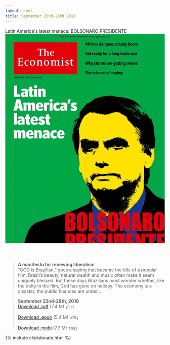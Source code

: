 ```yaml
---
layout: post
title: September 22nd-28th 2018
---
```


<div class="message">
	Latin America's latest menace: BOLSONARO PRESIDENTE
</div>

<header class="xmas">
<div class="cover upload">
<img src="/public/img/the-economist/img_2018.09.22.jpg" />
</div>
</header>
<!--more-->

> **A manifesto for renewing liberalism** <br/>
“GOD is Brazilian,” goes a saying that became the title of a popular film. Brazil’s beauty, natural wealth and music often make it seem uniquely blessed. But these days Brazilians must wonder whether, like the deity in the film, God has gone on holiday. The economy is a disaster, the public finances are under....

> **September 22nd-28th, 2018**<br/>
[Download .pdf](https://pan.baidu.com/s/1c30n6iEh4XEd5AaMoh8qsg) (7.4 M)
`y1iz` <br/><br/>
[Download .epub](https://pan.baidu.com/s/1jE-bLVBfPhyF74ghtcP5Og) (5.4 M)
`a75j` <br/><br/>
[Download .mobi](https://pan.baidu.com/s/1gzsLRtF-cUCGN2C38hfxoQ) (7.7 M)
`tmaj`

{% include clickdonate.html %}
